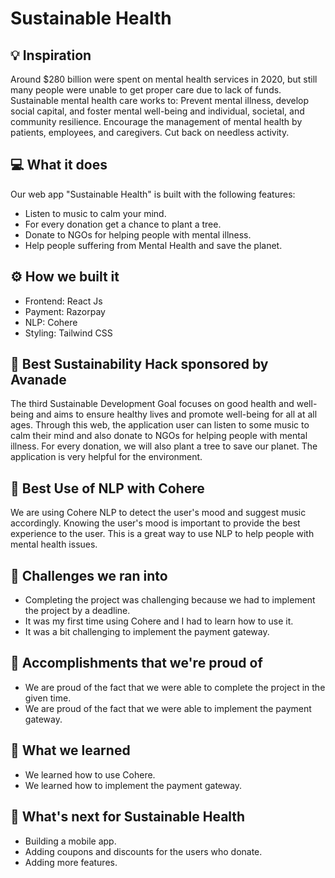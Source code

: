 # Sustainable Health

## 💡 Inspiration

Around $280 billion were spent on mental health services in 2020, but still many people were unable to get proper care due to lack of funds. Sustainable mental health care works to: Prevent mental illness, develop social capital, and foster mental well-being and individual, societal, and community resilience. Encourage the management of mental health by patients, employees, and caregivers. Cut back on needless activity.

## 💻 What it does

Our web app "Sustainable Health" is built with the following features:
- Listen to music to calm your mind.
- For every donation get a chance to plant a tree.
- Donate to NGOs for helping people with mental illness.
- Help people suffering from Mental Health and save the planet.

## ⚙️ How we built it

- Frontend: React Js
- Payment: Razorpay
- NLP: Cohere
- Styling: Tailwind CSS

## 🌱 Best Sustainability Hack sponsored by Avanade

The third Sustainable Development Goal focuses on good health and well-being and aims to ensure healthy lives and promote well-being for all at all ages. Through this web, the application user can listen to some music to calm their mind and also donate to NGOs for helping people with mental illness. For every donation, we will also plant a tree to save our planet. The application is very helpful for the environment.


## 🤖 Best Use of NLP with Cohere

We are using Cohere NLP to detect the user's mood and suggest music accordingly. Knowing the user's mood is important to provide the best experience to the user. This is a great way to use NLP to help people with mental health issues.

## 🧠 Challenges we ran into

- Completing the project was challenging because we had to implement the project by a deadline.
- It was my first time using Cohere and I had to learn how to use it.
- It was a bit challenging to implement the payment gateway.

## 🏅 Accomplishments that we're proud of

- We are proud of the fact that we were able to complete the project in the given time.
- We are proud of the fact that we were able to implement the payment gateway.

## 📖 What we learned

- We learned how to use Cohere.
- We learned how to implement the payment gateway.

## 🚀 What's next for Sustainable Health

- Building a mobile app.
- Adding coupons and discounts for the users who donate.
- Adding more features.